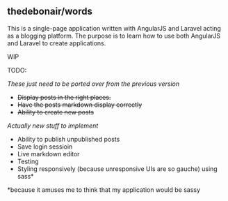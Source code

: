 ## thedebonair/words

This is a single-page application written with AngularJS and Laravel acting as a blogging platform. The purpose is to learn how to use both AngularJS and Laravel to create applications.

WIP

TODO:

*These just need to be ported over from the previous version*
- ~~Display posts in the right places.~~
- ~~Have the posts markdown display correctly~~
- ~~Ability to create new posts~~

*Actually new stuff to implement*
- Ability to publish unpublished posts
- Save login sessioin
- Live markdown editor
- Testing
- Styling responsively (because unresponsive UIs are so gauche) using sass*

*because it amuses me to think that my application would be sassy